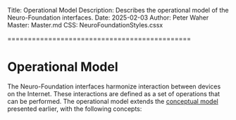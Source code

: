 ﻿Title: Operational Model
Description: Describes the operational model of the Neuro-Foundation interfaces.
Date: 2025-02-03
Author: Peter Waher
Master: Master.md
CSS: NeuroFoundationStyles.cssx

=============================================

Operational Model
========================

The Neuro-Foundation interfaces harmonize interaction between devices on the Internet. These
interactions are defined as a set of operations that can be performed. The operational model 
extends the [conceptual model](ConceptualModel.md) presented earlier, with the following 
concepts:

